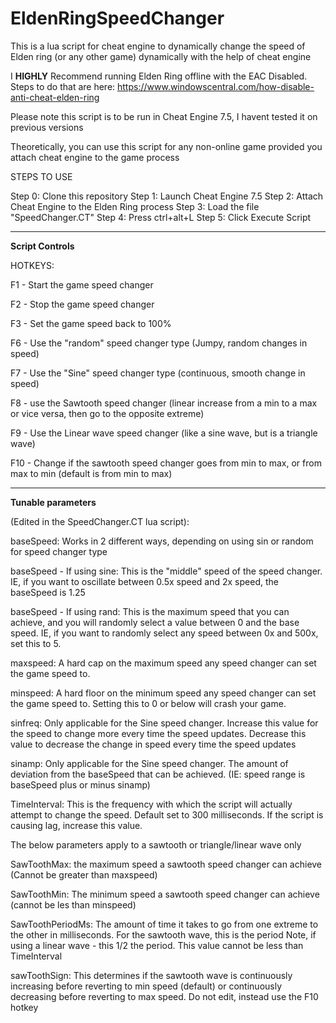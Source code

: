 # EldenRingSpeedChanger
This is a lua script for cheat engine to dynamically change the speed of Elden ring (or any other game) dynamically with the help of cheat engine

I **HIGHLY** Recommend running Elden Ring offline with the EAC Disabled. Steps to do that are here:
https://www.windowscentral.com/how-disable-anti-cheat-elden-ring

Please note this script is to be run in Cheat Engine 7.5, I havent tested it on previous versions

Theoretically, you can use this script for any non-online game provided you attach cheat engine to the game process

STEPS TO USE

Step 0: Clone this repository
Step 1: Launch Cheat Engine 7.5
Step 2: Attach Cheat Engine to the Elden Ring process
Step 3: Load the file "SpeedChanger.CT"
Step 4: Press ctrl+alt+L
Step 5: Click Execute Script

--- 
**Script Controls**

HOTKEYS:

F1 - Start the game speed changer

F2 - Stop the game speed changer

F3 - Set the game speed back to 100% 

F6 - Use the "random" speed changer type (Jumpy, random changes in speed)

F7 - Use the "Sine" speed changer type (continuous, smooth change in speed)

F8 - use the Sawtooth speed changer (linear increase from a min to a max or vice versa, then go to the opposite extreme)

F9 - Use the Linear wave speed changer (like a sine wave, but is a triangle wave)

F10 - Change if the sawtooth speed changer goes from min to max, or from max to min (default is from min to max)

---

**Tunable parameters**

(Edited in the SpeedChanger.CT lua script):

baseSpeed: Works in 2 different ways, depending on using sin or random for speed changer type

baseSpeed - If using sine: This is the "middle" speed of the speed changer. IE, if you want to oscillate between 0.5x speed and 2x speed, the baseSpeed is 1.25

baseSpeed - If using rand: This is the maximum speed that you can achieve, and you will randomly select a value between 0 and the base speed. IE, if you want to randomly select any speed between 0x and 500x, set this to 5. 

maxspeed: A hard cap on the maximum speed any speed changer can set the game speed to.

minspeed: A hard floor on the minimum speed any speed changer can set the game speed to. Setting this to 0 or below will crash your game. 

sinfreq: Only applicable for the Sine speed changer. Increase this value for the speed to change more every time the speed updates. Decrease this value to decrease the change in speed every time the speed updates

sinamp: Only applicable for the Sine speed changer. The amount of deviation from the baseSpeed that can be achieved. (IE: speed range is baseSpeed plus or minus sinamp)

TimeInterval: This is the frequency with which the script will actually attempt to change the speed. Default set to 300 milliseconds. If the script is causing lag, increase this value. 


The below parameters apply to a sawtooth or triangle/linear wave only

SawToothMax: the maximum speed a sawtooth speed changer can achieve (Cannot be greater than maxspeed)

SawToothMin: The minimum speed a sawtooth speed changer can achieve (cannot be les than minspeed)

SawToothPeriodMs: The amount of time it takes to go from one extreme to the other in milliseconds. For the sawtooth wave, this is the period Note, if using a linear wave - this 1/2 the period. This value cannot be less than TimeInterval

sawToothSign: This determines if the sawtooth wave is continuously increasing before reverting to min speed (default) or continuously decreasing before reverting to max speed. Do not edit, instead use the F10 hotkey

